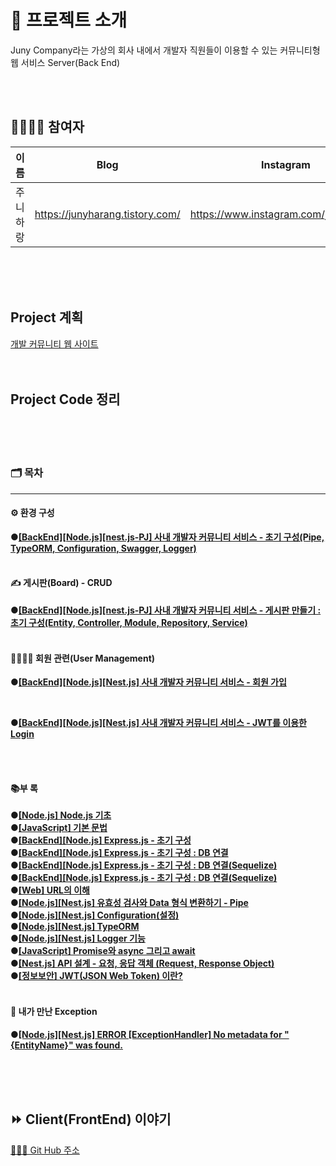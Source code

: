 # 🚀 프로젝트 소개

Juny Company라는 가상의 회사 내에서 개발자 직원들이 이용할 수 있는 커뮤니티형 웹 서비스 Server(Back End)

<br><br>

## 👨‍👨‍👧‍👧 참여자


| 이름     | Blog                            | Instagram                             |
| ---------- | --------------------------------- | --------------------------------------- |
| 주니하랑 | https://junyharang.tistory.com/ | https://www.instagram.com/junyharang/ |

<br><br><br>

## Project 계획

[개발 커뮤니티 웹 사이트](https://productive-ornament-cad.notion.site/66eef05d63514a6a817576dff1762ec0)
<br><br><br>


## Project Code 정리

<br><br><br>

### 🗂 목차

---

#### ⚙️ 환경 구성

**●[\[BackEnd\]\[Node.js\]\[nest.js-PJ\] 사내 개발자 커뮤니티 서비스 - 초기 구성(Pipe, TypeORM, Configuration, Swagger, Logger)](https://junyharang.tistory.com/271)**
<br><br>

#### ✍️ 게시판(Board) - CRUD

**●[\[BackEnd\]\[Node.js\]\[nest.js-PJ\] 사내 개발자 커뮤니티 서비스 - 게시판 만들기 : 초기 구성(Entity, Controller, Module, Repository, Service)](https://junyharang.tistory.com/274)**
<br><br>

<!-- **●[\[BackEnd\]\[Maven-PJ\] 개발자 커뮤니티 서비스 - 게시판 만들기 : 목록 조회](https://junyharang.tistory.com/218)** -->
<!-- <br> -->

<!-- **●[\[BackEnd\]\[Maven-PJ\] 개발자 커뮤니티 서비스 - 게시판 만들기 : 상세 조회](https://junyharang.tistory.com/220)** -->
<!-- <br> -->

<!-- **●[\[BackEnd\]\[Maven-PJ\] 개발자 커뮤니티 서비스 - 게시판 만들기 : 삭제](https://junyharang.tistory.com/221)** -->
<!-- <br> -->

<!-- **●[\[BackEnd\]\[Maven-PJ\][BackEnd][Maven-PJ] 개발자 커뮤니티 서비스 - 게시판 : 답변 등록 / 수정](https://junyharang.tistory.com/243)** -->
<!-- <br> -->

<!-- **●[\[BackEnd\]\[Maven-PJ\] 개발자 커뮤니티 서비스 - 게시판 : 답변 삭제](https://junyharang.tistory.com/245)** -->
<!-- <br><br> -->

#### 👨‍👩‍👧‍👦 회원 관련(User Management)

**●[\[BackEnd\]\[Node.js\]\[Nest.js\] 사내 개발자 커뮤니티 서비스 - 회원 가입](https://junyharang.tistory.com/278)**

<br>

**●[\[BackEnd\]\[Node.js\]\[Nest.js\] 사내 개발자 커뮤니티 서비스 - JWT를 이용한 Login](https://junyharang.tistory.com/280)**

<br><br>

#### 📚부 록

**●[\[Node.js\] Node.js 기초](https://junyharang.tistory.com/261)**
<br>
**●[\[JavaScript\] 기본 문법 ](https://junyharang.tistory.com/262)**
<br>
**●[\[BackEnd\]\[Node.js\] Express.js - 초기 구성](https://junyharang.tistory.com/264)**
<br>
**●[\[BackEnd\]\[Node.js\] Express.js - 초기 구성 : DB 연결](https://junyharang.tistory.com/266)**
<br>
**●[\[BackEnd\]\[Node.js\] Express.js - 초기 구성 : DB 연결(Sequelize)](https://junyharang.tistory.com/267)**
<br>
**●[\[BackEnd\]\[Node.js\] Express.js - 초기 구성 : DB 연결(Sequelize)](https://junyharang.tistory.com/267)**
<br>
**●[\[Web\] URL의 이해](https://junyharang.tistory.com/260)**
<br>
**●[\[Node.js\]\[Nest.js\] 유효성 검사와 Data 형식 변환하기 - Pipe](https://junyharang.tistory.com/268)**
<br>
**●[\[Node.js\]\[Nest.js\] Configuration(설정)](https://junyharang.tistory.com/269)**
<br>
**●[\[Node.js\]\[Nest.js\] TypeORM](https://junyharang.tistory.com/270)**
<br>
**●[\[Node.js\]\[Nest.js\] Logger 기능](https://junyharang.tistory.com/272)**
<br>
**●[\[JavaScript\] Promise와 async 그리고 await](https://junyharang.tistory.com/276)**
<br>
**●[\[Nest.js\] API 설계 - 요청, 응답 객체 (Request, Response Object)](https://junyharang.tistory.com/277)**
<br>
**●[\[정보보안\] JWT(JSON Web Token) 이란?](https://junyharang.tistory.com/279)**
<br><br>

#### 🤔 내가 만난 Exception

**●[\[Node.js\]\[Nest.js\] ERROR \[ExceptionHandler\] No metadata for \"\{EntityName\}\" was found.](https://junyharang.tistory.com/275)**
<br>
<!-- **●[\[Vue.js\]\[Spring\] Post Data 전송 간 null값 전송 문제](https://junyharang.tistory.com/251)** -->

<br><br><br>

## ⏩ Client(FrontEnd) 이야기

[🧑🏻‍💻 Git Hub 주소](https://github.com/junyharang-personal-project/development-community-service-client)
